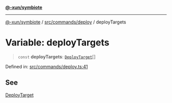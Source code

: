 [**@-xun/symbiote**](../../../../README.md)

***

[@-xun/symbiote](../../../../README.md) / [src/commands/deploy](../README.md) / deployTargets

# Variable: deployTargets

> `const` **deployTargets**: [`DeployTarget`](../enumerations/DeployTarget.md)[]

Defined in: [src/commands/deploy.ts:41](https://github.com/Xunnamius/symbiote/blob/6cd9803a2f37849e57efc78412bcf20f1a002bf9/src/commands/deploy.ts#L41)

## See

[DeployTarget](../enumerations/DeployTarget.md)
